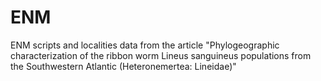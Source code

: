 # ENM
ENM scripts and localities data from the article "Phylogeographic characterization of the ribbon worm Lineus sanguineus populations from the Southwestern Atlantic (Heteronemertea: Lineidae)"
